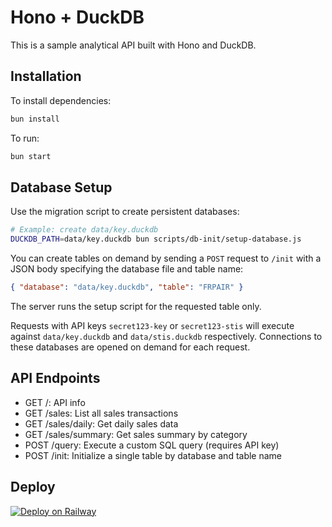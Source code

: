 # Hono + DuckDB

This is a sample analytical API built with Hono and DuckDB.

## Installation

To install dependencies:

```bash
bun install
```

To run:

```bash
bun start
```

## Database Setup

Use the migration script to create persistent databases:

```bash
# Example: create data/key.duckdb
DUCKDB_PATH=data/key.duckdb bun scripts/db-init/setup-database.js
```

You can create tables on demand by sending a `POST` request to `/init` with a
JSON body specifying the database file and table name:

```json
{ "database": "data/key.duckdb", "table": "FRPAIR" }
```
The server runs the setup script for the requested table only.

Requests with API keys `secret123-key` or `secret123-stis` will execute against
`data/key.duckdb` and `data/stis.duckdb` respectively.
Connections to these databases are opened on demand for each request.

## API Endpoints

- GET /: API info
- GET /sales: List all sales transactions
- GET /sales/daily: Get daily sales data
- GET /sales/summary: Get sales summary by category
- POST /query: Execute a custom SQL query (requires API key)
- POST /init: Initialize a single table by database and table name

## Deploy

[![Deploy on Railway](https://railway.app/button.svg)](https://railway.app/template/i3i9G7?referralCode=jan)